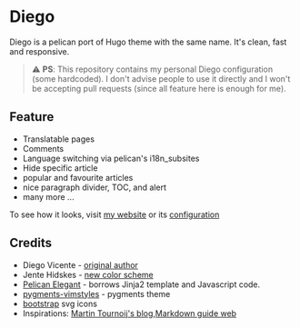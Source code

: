# Diego

Diego is a pelican port of Hugo theme with the same name. It's clean, fast and
responsive.

> :warning: **PS**: This repository contains my personal Diego configuration
> (some hardcoded). I don't advise people to use it directly and I won't be
> accepting pull requests (since all feature here is enough for me).

## Feature

- Translatable pages
- Comments
- Language switching via pelican's i18n_subsites
- Hide specific article
- popular and favourite articles
- nice paragraph divider, TOC, and alert
- many more ...

To see how it looks, visit [my website][my-web] or its [configuration][sc]

## Credits

- Diego Vicente - [original author](https://gitlab.com/DiegoVicente/diegovicente.gitlab.io)
- Jente Hidskes - [new color scheme](https://github.com/Hjdskes/diego-hugo-theme)
- [Pelican Elegant](https://github.com/Pelican-Elegant/elegant) - borrows Jinja2
  template and Javascript code.
- [pygments-vimstyles](https://github.com/uraimo/pygments-vimstyles) - pygments theme
- [bootstrap](https://github.com/twbs/icons) svg icons
- Inspirations: [Martin Tournoij's blog](https://www.arp242.net/),[Markdown guide web](https://www.markdownguide.org/)

[my-web]: https://azzamsa.com/
[sc]: https://github.com/azzamsa/azzamsa.github.io/tree/source
